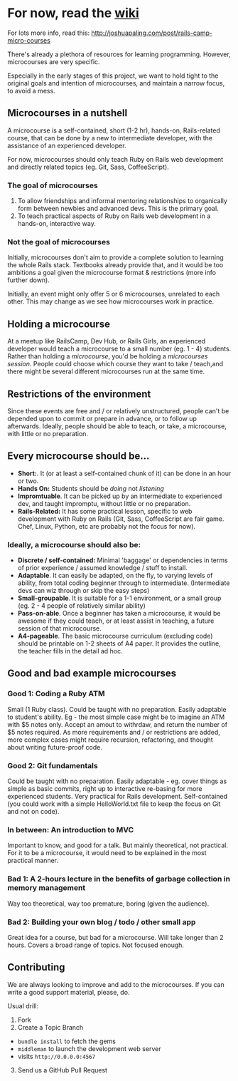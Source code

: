 # For now, read the [wiki](https://github.com/puyo/microcourses/wiki)

For lots more info, read this:
http://joshuapaling.com/post/rails-camp-micro-courses

There's already a plethora of resources for learning programming. However,
microcourses are very specific.

Especially in the early stages of this project, we want to hold tight to the
original goals and intention of microcourses, and maintain a narrow focus, to
avoid a mess.

## Microcourses in a nutshell

A microcourse is a self-contained, short (1-2 hr), hands-on, Rails-related
course, that can be done by a new to intermediate developer, with the
assistance of an experienced developer.

For now, microcourses should only teach Ruby on Rails web development and
directly related topics (eg. Git, Sass, CoffeeScript).

### The goal of microcourses

1. To allow friendships and informal mentoring relationships to organically
   form between newbies and advanced devs. This is the primary goal.
2. To teach practical aspects of Ruby on Rails web development in a hands-on,
   interactive way.

### Not the goal of microcourses

Initially, microcourses don't aim to provide a complete solution to learning
the whole Rails stack. Textbooks already provide that, and it would be too
ambitions a goal given the microcourse format & restrictions (more info further
down).

Initially, an event might only offer 5 or 6 microcourses, unrelated to each
other. This may change as we see how microcourses work in practice.

## Holding a microcourse

At a meetup like RailsCamp, Dev Hub, or Rails Girls, an experienced developer
would teach a microcourse to a small number (eg. 1 - 4) students. Rather than
holding a *microcourse*, you'd be holding a *microcourses session*. People
could choose which course they want to take / teach,and there might be several
different microcourses run at the same time.

## Restrictions of the environment

Since these events are free and / or relatively unstructured, people can't be
depended upon to commit or prepare in advance, or to follow up afterwards.
Ideally, people should be able to teach, or take, a microcourse, with little or
no preparation.

## Every microcourse should be...

* **Short:**. It (or at least a self-contained chunk of it) can be done in an
  hour or two.
* **Hands On:** Students should be *doing* not *listening*
* **Impromtuable**. It can be picked up by an intermediate to experienced dev,
  and taught impromptu, without little or no preparation.
* **Rails-Related:** It has some practical lesson, specific to web development
  with Ruby on Rails (Git, Sass, CoffeeScript are fair game. Chef, Linux,
Python, etc are probably not the focus for now).

### Ideally, a microcourse should also be:

* **Discrete / self-contained:** Minimal 'baggage' or dependencies in terms of
  prior experience / assumed knowledge / stuff to install.
* **Adaptable**. It can easily be adapted, on the fly, to varying levels of
  ability, from total coding beginner through to intermediate. (Intermediate
devs can wiz through or skip the easy steps)
* **Small-groupable**. It is suitable for a 1-1 environment, or a small group
  (eg. 2 - 4 people of relatively similar ability)
* **Pass-on-able**. Once a beginner has taken a microcourse, it would be
  awesome if they could teach, or at least assist in teaching, a future session
of that microcourse.
* **A4-pageable**. The basic microcourse curriculum (excluding code) should be
  printable on 1-2 sheets of A4 paper. It provides the outline, the teacher
fills in the detail ad hoc.

## Good and bad example microcourses

### Good 1: Coding a Ruby ATM

Small (1 Ruby class). Could be taught with no preparation. Easily adaptable to
student's ability. Eg - the most simple case might be to imagine an ATM with $5
notes only. Accept an amout to withrdaw, and return the number of $5 notes
required. As more requirements and / or restrictions are added, more complex
cases might require recursion, refactoring, and thought about writing
future-proof code.

### Good 2: Git fundamentals

Could be taught with no preparation. Easily adaptable - eg. cover things as
simple as basic commits, right up to interactive re-basing for more experienced
students. Very practical for Rails development. Self-contained (you could work
with a simple HelloWorld.txt file to keep the focus on Git and not on code).

### In between: An introduction to MVC

Important to know, and good for a talk. But mainly theoretical, not practical.
For it to be a microcourse, it would need to be explained in the most practical
manner.

### Bad 1: A 2-hours lecture in the benefits of garbage collection in memory management

Way too theoretical, way too premature, boring (given the audience).

### Bad 2: Building your own blog / todo / other small app

Great idea for a course, but bad for a microcourse. Will take longer than 2
hours. Covers a broad range of topics. Not focused enough.

## Contributing

We are always looking to improve and add to the microcourses. If you can write
a good support material, please, do.

Usual drill:

1. Fork
2. Create a Topic Branch
  * `bundle install` to fetch the gems
  * `middleman` to launch the development web server
  * visits `http://0.0.0.0:4567`
3. Send us a GitHub Pull Request
